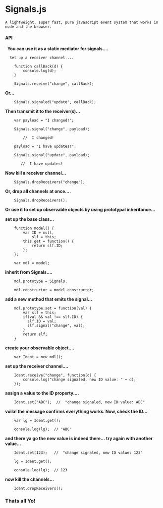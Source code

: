 # Signals.js

    A lightweight, super fast, pure javascript event system that works in node and the browser.

<h4>API</h4>&nbsp;<b> You can use it as a static mediator for signals.... </b>
    
      Set up a receiver channel....
    
        function callBack(d) {
            console.log(d);
        }
    
        Signals.receive("change", callBack);
        
<b>Or...</b>
            
        Signals.signaled("update", callBack);
        
    
<b>Then transmit it to the receiver(s)...</b>
    
        var payload = "I changed!";
    
        Signals.signal("change", payload);
        
            //  I changed!
        
        payload = "I have updates!";
        
        Signals.signal("update", payload);
        
           //  I have updates!
           
           
<b>Now kill a receiver channel...</b>

        Signals.dropReceivers("change");
        
        
<b>Or, drop all channels at once....</b>
    
        Signals.dropReceivers();


<b> Or use it to set up observable objects by using prototypal inheritance... </b>

<b> set up the base class... </b>
    
        function model() {
            var ID = null,
                slf = this;
            this.get = function() {
                return slf.ID;
            };
        };
    
        var mdl = model;
        
        
<b>  inherit from Signals....  </b>
    
        
        mdl.prototype = Signals;
        
        mdl.constructor = model.constructor;
        
        
<b> add a new method that emits the signal...  </b>    
        
        
        mdl.prototype.set = function(val) {
            var slf = this;
            if(val && val !== slf.ID) {
              slf.ID = val;
              slf.signal("change", val);
            }
            return slf;
        }
        
        
<b> create your observable object....  </b>    
        
        var Ident = new mdl();
    
    
<b> set up the receiver channel....  </b> 
        
        Ident.receive("change", function(d) {
            console.log("change signaled, new ID value: " + d);
        });


<b> assign a value to the ID property....  </b> 

        Ident.set("ABC");  //  "change signaled, new ID value: ABC"
        
<b> voila! the message confirms everything works. Now, check the ID...  </b>

        var lg = Ident.get();
        
        console.log(lg);  // "ABC"
        
 <b> and there ya go the new value is indeed there...</b>
 <b> try again with another value...</b>
           
        Ident.set(123);   //  "change signaled, new ID value: 123"
          
        lg = Ident.get();
        
        console.log(lg);  // 123
        
 <b> now kill the channels...  </b>
 
        Ident.dropReceivers();
        
 <h3> Thats all Yo!  </h3>
 
    
